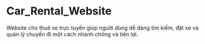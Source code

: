 # Car_Rental_Website
Website cho thuê xe trực tuyến giúp người dùng dễ dàng tìm kiếm, đặt xe và quản lý chuyến đi một cách nhanh chóng và tiện lợi.
